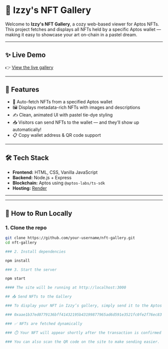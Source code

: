 # 🌈 Izzy's NFT Gallery

Welcome to **Izzy's NFT Gallery**, a cozy web-based viewer for Aptos NFTs. This project fetches and displays all NFTs held by a specific Aptos wallet — making it easy to showcase your art on-chain in a pastel dream.

---

## ✨ Live Demo

👉 [View the live gallery](https://nft-gallery-mwmh.onrender.com)

---

## 🎨 Features

- 🌟 Auto-fetch NFTs from a specified Aptos wallet
- 🖼 Displays metadata-rich NFTs with images and descriptions
- ✍️ Clean, animated UI with pastel tie-dye styling
- 📥 Visitors can send NFTs to the wallet — and they’ll show up automatically!
- 📋 Copy wallet address & QR code support

---

## 🛠 Tech Stack

- **Frontend:** HTML, CSS, Vanilla JavaScript
- **Backend:** Node.js + Express
- **Blockchain:** Aptos using `@aptos-labs/ts-sdk`
- **Hosting:** [Render](https://render.com)

---


---

## 🚀 How to Run Locally

### 1. Clone the repo

```bash
git clone https://github.com/your-username/nft-gallery.git
cd nft-gallery

### 2. Install dependencies

npm install

### 3. Start the server

npm start

#### The site will be running at http://localhost:3000

## 📤 Send NFTs to the Gallery

### To display your NFT in Izzy’s gallery, simply send it to the Aptos wallet below:

### 0xaae1b37ed0779136bff41432195b43199877965ad6d591e3521fc0fe2f76ec83

### ✅ NFTs are fetched dynamically

### ⏱️ Your NFT will appear shortly after the transaction is confirmed

### You can also scan the QR code on the site to make sending easier.

